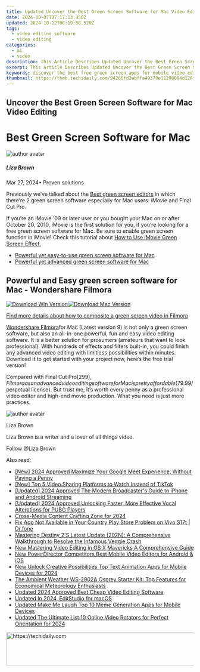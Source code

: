 ```yaml
---
title: Updated Uncover the Best Green Screen Software for Mac Video Editing
date: 2024-10-07T07:17:13.450Z
updated: 2024-10-12T08:19:58.520Z
tags: 
  - video editing software
  - video editing
categories: 
  - ai
  - video
description: This Article Describes Updated Uncover the Best Green Screen Software for Mac Video Editing
excerpt: This Article Describes Updated Uncover the Best Green Screen Software for Mac Video Editing
keywords: discover the best free green screen apps for mobile video editing,discover the best free flv video editing software,mac video editing made easy discover the best software for you,discover the best video editing software for mac and ios,uncover the best green screen software for mac video editing,discover the best green screen software for your mac workflow,the best free video editing software for mp4 files updated
thumbnail: https://thmb.techidaily.com/94266fd2abffa49379e11298094d126f869b761cee72b14ccd455aec2a0df5c4.jpg
---
```


## Uncover the Best Green Screen Software for Mac Video Editing

# Best Green Screen Software for Mac

![author avatar](https://lh5.googleusercontent.com/-AIMmjowaFs4/AAAAAAAAAAI/AAAAAAAAABc/Y5UmwDaI7HU/s250-c-k/photo.jpg)

##### Liza Brown

 Mar 27, 2024• Proven solutions

Previously we’ve talked about the [Best green screen editors](https://tools.techidaily.com/wondershare/filmora/download/) in which there’re 2 green screen software especially for Mac users: iMovie and Final Cut Pro.

If you’re an iMovie '09 or later user or you bought your Mac on or after October 20, 2010, iMovie is the first solution for you, if you’re looking for a free green screen software for Mac. Be sure to enable green screen function in iMovie! Check this tutorial about [How to Use iMovie Green Screen Effect.](https://tools.techidaily.com/wondershare/filmora/download/)

* [Powerful yet easy-to-use green screen software for Mac](#part1)
* [Powerful yet advanced green screen software for Mac](#part2)

## Powerful and Easy green screen software for Mac - Wondershare Filmora

[![Download Win Version](https://images.wondershare.com/filmora/guide/download-btn-win.jpg)](https://tools.techidaily.com/wondershare/filmora/download/)[![Download Mac Version](https://images.wondershare.com/filmora/guide/download-btn-mac.jpg)](https://tools.techidaily.com/wondershare/filmora/download/)

[Find more details about how to composite a green screen video in Filmora](https://tools.techidaily.com/wondershare/filmora/download/)

[Wondershare Filmora](https://tools.techidaily.com/wondershare/filmora/download/)for Mac (Latest version 9) is not only a green screen software, but also an all-in-one powerful, fun and easy video editing software. It is a better solution for prosumers (amateurs that want to look professional). With hundreds of effects and filters built-in, you could finish any advanced video editing with limitless possibilities within minutes. Download it to get started with your project now, here’s the free trial version!

Compared with Final Cut Pro($299), Filmora as an advanced video editing software for Mac is pretty affordable ($79.99/perpetual license). But trust me, it’s worth every penny as a professional video editor and high-end movie production. What you need is just more practices.

![author avatar](https://lh5.googleusercontent.com/-AIMmjowaFs4/AAAAAAAAAAI/AAAAAAAAABc/Y5UmwDaI7HU/s250-c-k/photo.jpg)

Liza Brown

Liza Brown is a writer and a lover of all things video.

Follow @Liza Brown

<ins class="adsbygoogle"
      style="display:block"
      data-ad-client="ca-pub-7571918770474297"
      data-ad-slot="8358498916"
      data-ad-format="auto"
      data-full-width-responsive="true"></ins>

<span class="atpl-alsoreadstyle">Also read:</span>
<div><ul>
<li><a href="https://on-screen-recording.techidaily.com/new-2024-approved-maximize-your-google-meet-experience-without-paying-a-penny/"><u>[New] 2024 Approved Maximize Your Google Meet Experience, Without Paying a Penny</u></a></li>
<li><a href="https://tiktok-video-recordings.techidaily.com/new-top-5-video-sharing-platforms-to-watch-instead-of-tiktok/"><u>[New] Top 5 Video Sharing Platforms to Watch Instead of TikTok</u></a></li>
<li><a href="https://facebook-video-recording.techidaily.com/updated-2024-approved-the-modern-broadcasters-guide-to-iphone-and-android-streaming/"><u>[Updated] 2024 Approved The Modern Broadcaster's Guide to iPhone and Android Streaming</u></a></li>
<li><a href="https://fox-friendly.techidaily.com/updated-2024-approved-unlocking-faster-more-effective-vocal-alterations-for-pubg-players/"><u>[Updated] 2024 Approved Unlocking Faster, More Effective Vocal Alterations for PUBG Players</u></a></li>
<li><a href="https://fox-friendly.techidaily.com/cross-media-content-crafting-zone-for-2024/"><u>Cross-Media Content Crafting Zone for 2024</u></a></li>
<li><a href="https://howto.techidaily.com/fix-app-not-available-in-your-country-play-store-problem-on-vivo-s17t-drfone-by-drfone-fix-android-problems-fix-android-problems/"><u>Fix App Not Available in Your Country Play Store Problem on Vivo S17t | Dr.fone</u></a></li>
<li><a href="https://win-solutions.techidaily.com/mastering-destiny-2s-latest-update-202n-a-comprehensive-walkthrough-to-resolve-the-infamous-veggie-crash/"><u>Mastering Destiny 2'S Latest Update (202N): A Comprehensive Walkthrough to Resolve the Infamous Veggie Crash</u></a></li>
<li><a href="https://ai-driven-video-production.techidaily.com/new-mastering-video-editing-in-os-x-mavericks-a-comprehensive-guide/"><u>New Mastering Video Editing in OS X Mavericks A Comprehensive Guide</u></a></li>
<li><a href="https://ai-driven-video-production.techidaily.com/new-powerdirector-competitors-best-mobile-video-editors-for-android-and-ios/"><u>New PowerDirector Competitors Best Mobile Video Editors for Android & iOS</u></a></li>
<li><a href="https://ai-driven-video-production.techidaily.com/new-unlock-creative-possibilities-top-text-animation-apps-for-mobile-devices-for-2024/"><u>New Unlock Creative Possibilities Top Text Animation Apps for Mobile Devices for 2024</u></a></li>
<li><a href="https://buynow-reviews.techidaily.com/the-ambient-weather-ws-2902a-osprey-starter-kit-top-features-for-economical-meteorology-enthusiasts/"><u>The Ambient Weather WS-2902A Osprey Starter Kit: Top Features for Economical Meteorology Enthusiasts</u></a></li>
<li><a href="https://ai-driven-video-production.techidaily.com/updated-2024-approved-best-cheap-video-editing-software/"><u>Updated 2024 Approved Best Cheap Video Editing Software</u></a></li>
<li><a href="https://ai-driven-video-production.techidaily.com/updated-in-2024-editstudio-for-macos/"><u>Updated In 2024, EditStudio for macOS</u></a></li>
<li><a href="https://ai-driven-video-production.techidaily.com/updated-make-me-laugh-top-10-meme-generation-apps-for-mobile-devices/"><u>Updated Make Me Laugh Top 10 Meme Generation Apps for Mobile Devices</u></a></li>
<li><a href="https://ai-driven-video-production.techidaily.com/updated-the-ultimate-list-10-online-video-rotators-for-perfect-orientation-for-2024/"><u>Updated The Ultimate List 10 Online Video Rotators for Perfect Orientation for 2024</u></a></li>
</ul></div>

<!-- affiliate ads begin -->
<a href="https://ephamedtechinc.pxf.io/c/5597632/2139322/26400" target="_top" id="2139322">
  <img src="//a.impactradius-go.com/display-ad/26400-2139322" border="0" alt="https://techidaily.com" width="728" height="90"/>
</a>
<img height="0" width="0" src="https://ephamedtechinc.pxf.io/i/5597632/2139322/26400" style="position:absolute;visibility:hidden;" border="0" />
<!-- affiliate ads end -->


